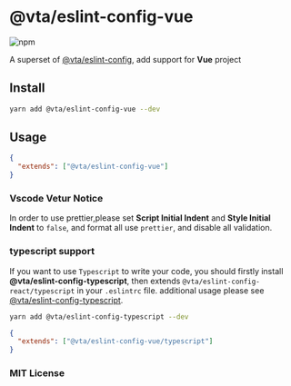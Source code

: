 # @vta/eslint-config-vue

![npm](https://img.shields.io/npm/v/@vta/eslint-config-react)

A superset of [@vta/eslint-config](https://github.com/vta-js/eslint-config/tree/master/packages/eslint-config/README.md), add support for **Vue** project

## Install

```bash
yarn add @vta/eslint-config-vue --dev
```

## Usage

```json
{
  "extends": ["@vta/eslint-config-vue"]
}
```

### Vscode Vetur Notice

In order to use prettier,please set **Script Initial Indent** and **Style Initial Indent** to `false`, and format all use `prettier`, and disable all validation.

### typescript support

If you want to use `Typescript` to write your code, you should firstly install **@vta/eslint-config-typescript**, then extends `@vta/eslint-config-react/typescript` in your `.eslintrc` file. additional usage please see [@vta/eslint-config-typescript](https://github.com/vta-js/eslint-config/tree/master/packages/eslint-config-typescript/README.md).

```bash
yarn add @vta/eslint-config-typescript --dev
```

```json
{
  "extends": ["@vta/eslint-config-vue/typescript"]
}
```

### MIT License
